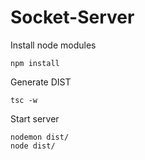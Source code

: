 # Socket-Server

Install node modules

```
npm install
```

Generate DIST

```
tsc -w
```

Start server

```
nodemon dist/
node dist/
```
